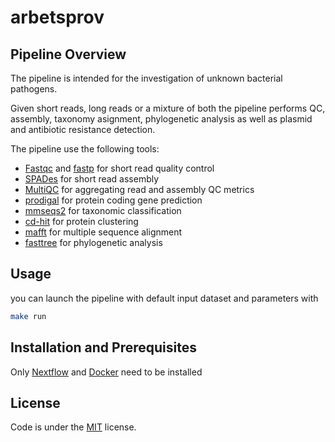 # arbetsprov

## Pipeline Overview

The pipeline is intended for the investigation of unknown bacterial pathogens.

Given short reads, long reads or a mixture of both the pipeline performs QC, assembly, taxonomy asignment, phylogenetic analysis as well as plasmid and antibiotic resistance detection.

The pipeline use the following tools:

- [Fastqc](https://www.bioinformatics.babraham.ac.uk/projects/fastqc/) and [fastp](https://github.com/OpenGene/fastp) for short read quality control
- [SPADes](https://cab.spbu.ru/software/spades/) for short read assembly
- [MultiQC](https://multiqc.info/) for aggregating read and assembly QC metrics
- [prodigal](https://github.com/hyattpd/Prodigal) for protein coding gene prediction
- [mmseqs2](https://github.com/soedinglab/MMseqs2) for taxonomic classification
- [cd-hit](http://weizhong-lab.ucsd.edu/cd-hit/) for protein clustering
- [mafft](https://mafft.cbrc.jp/alignment/software/) for multiple sequence alignment
- [fasttree](http://www.microbesonline.org/fasttree/) for phylogenetic analysis

## Usage

you can launch the pipeline with default input dataset and parameters with 

```bash
make run
```

## Installation and Prerequisites

Only [Nextflow](https://nextflow.io/) and [Docker](https://www.docker.com/) need to be installed

## License

Code is under the [MIT](LICENSE) license.